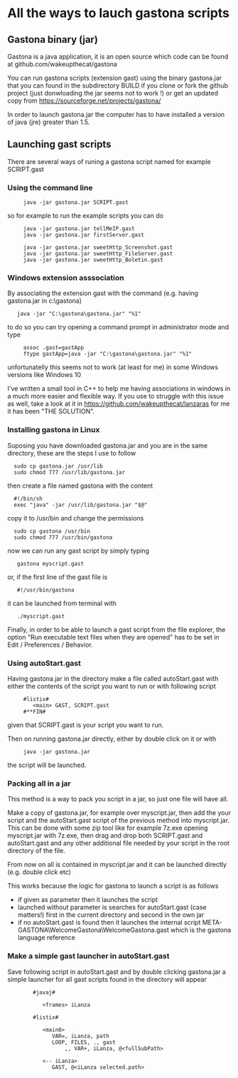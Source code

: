 # All the ways to lauch gastona scripts

## Gastona binary (jar)

Gastona is a java application, it is an open source which code
can be found at github.com/wakeupthecat/gastona

You can run gastona scripts (extension gast) using the binary gastona.jar 
that you can found in the subdirectory BUILD if you clone or fork the github
project (just donwloading the jar seems not to work !) or get an updated
copy from https://sourceforge.net/projects/gastona/

In order to launch gastona.jar the computer has to have installed a version of java (jre) greater than 1.5.

## Launching gast scripts

There are several ways of runing a gastona script named for example SCRIPT.gast
   
### Using the command line
   
         java -jar gastona.jar SCRIPT.gast
      
so for example to run the example scripts you can do
      
         java -jar gastona.jar tellMeIP.gast
         java -jar gastona.jar firstServer.gast
         
         java -jar gastona.jar sweetHttp_Screenshot.gast
         java -jar gastona.jar sweetHttp_FileServer.gast
         java -jar gastona.jar sweetHttp_Boletin.gast

   
### Windows extension asssociation 

By associating the extension gast with the command (e.g. having gastona.jar in c:\gastona)
   
       java -jar "C:\gastona\gastona.jar" "%1"
      
to do so you can try opening a command prompt in administrator mode and type
      
         assoc .gast=gastApp
         ftype gastApp=java -jar "C:\gastona\gastona.jar" "%1"
      
unfortunatelly this seems not to work (at least for me) in some Windows versions like Windows 10

I've written a small tool in C++ to help me having associations in windows in a much more easier and flexible way.
If you use to struggle with this issue as well, take a look at it in https://github.com/wakeupthecat/lanzaras
for me it has been "THE SOLUTION".

### Installing gastona in Linux

Suposing you have downloaded gastona.jar and you are in the same directory, these are
the steps I use to follow

      sudo cp gastona.jar /usr/lib
      sudo chmod 777 /usr/lib/gastona.jar

then create a file named gastona with the content

      #!/bin/sh
      exec "java" -jar /usr/lib/gastona.jar "$@"

copy it to /usr/bin and change the permissions

      sudo cp gastona /usr/bin
      sudo chmod 777 /usr/bin/gastona

now we can run any gast script by simply typing

       gastona myscript.gast
 
or, if the first line of the gast file is

       #!/usr/bin/gastona

it can be launched from terminal with

       ./myscript.gast

Finally, in order to be able to launch a gast script from the file explorer, the
option "Run executable text files when they are opened" has to be
set in Edit / Preferences / Behavior.


### Using autoStart.gast
   
Having gastona.jar in the directory make a file called autoStart.gast with either the
contents of the script you want to run or with following script
      
         #listix#
            <main> GAST, SCRIPT.gast
         #**FIN#

given that SCRIPT.gast is your script you want to run.

Then on running gastona.jar directly, either by double click on it or with
         
         java -jar gastona.jar
         
 the script will be launched.
         
### Packing all in a jar 

This method is a way to pack you script in a jar, so just one file will have all.
   
Make a copy of gastona.jar, for example over myscript.jar, then add the your script 
and the autoStart.gast script of the previous method into myscript.jar. This can be done 
with some zip tool like for example 7z.exe opening myscript.jar with 7z.exe, then 
drag and drop both SCRIPT.gast and autoStart.gast and any other additional file needed 
by your script in the root directory of the file.
      
From now on all is contained in myscript.jar and it can be launched directly (e.g. double click etc)

This works because the logic for gastona to launch a script is as follows

   - if given as parameter then it launches the script
   - launched without parameter is searches for autoStart.gast (case matters!) first in
     the current directory and second in the own jar
   - if no autoStart.gast is found then it launches the internal script 
     META-GASTONA\WelcomeGastona\WelcomeGastona.gast which is the gastona language reference
   

### Make a simple gast launcher in autoStart.gast 

Save following script in autoStart.gast and by double clicking gastona.jar a
simple launcher for all gast scripts found in the directory will appear
   
            #javaj#

               <frames> iLanza

            #listix#

               <main0>
                  VAR=, iLanza, path
                  LOOP, FILES, ., gast
                      ,, VAR+, iLanza, @<fullSubPath>

               <-- iLanza>
                  GAST, @<iLanza selected.path>
